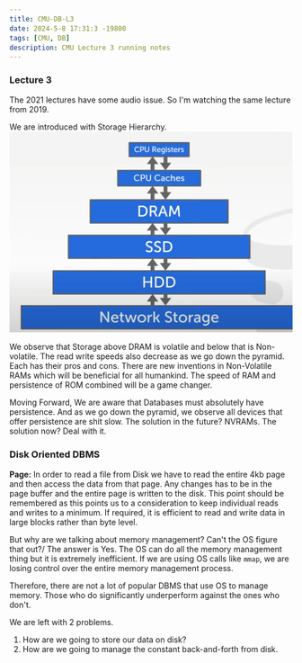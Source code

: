 ```yaml
---
title: CMU-DB-L3
date: 2024-5-8 17:31:3 -19800
tags: [CMU, DB]
description: CMU Lecture 3 running notes
---
```


### Lecture 3

The 2021 lectures have some audio issue. So I'm watching the same lecture from 2019.

We are introduced with Storage Hierarchy.
![Storage Heirarchy](image.png)

We observe that Storage above DRAM is volatile and below that is Non-volatile. The read write speeds also decrease as we go down the pyramid. Each has their pros and cons. There are new inventions in Non-Volatile RAMs which will be beneficial for all humankind. The speed of RAM and persistence of ROM combined will be a game changer.

Moving Forward, We are aware that Databases must absolutely have persistence. And as we go down the pyramid, we observe all devices that offer persistence are shit slow. The solution in the future? NVRAMs. The solution now? Deal with it.

### Disk Oriented DBMS

**Page:** In order to read a file from Disk we have to read the entire 4kb page and then access the data from that page. Any changes has to be in the page buffer and the entire page is written to the disk. This point should be remembered as this points us to a consideration to keep individual reads and writes to a minimum. If required, it is efficient to read and write data in large blocks rather than byte level.

But why are we talking about memory management? Can't the OS figure that out?/
The answer is Yes. The OS can do all the memory management thing but it is extremely inefficient. If we are using OS calls like `mmap`, we are losing control over the entire memory management process.

Therefore, there are not a lot of popular DBMS that use OS to manage memory. Those who do significantly underperform against the ones who don't.

We are left with 2 problems.

1. How are we going to store our data on disk?
2. How are we going to manage the constant back-and-forth from disk.

